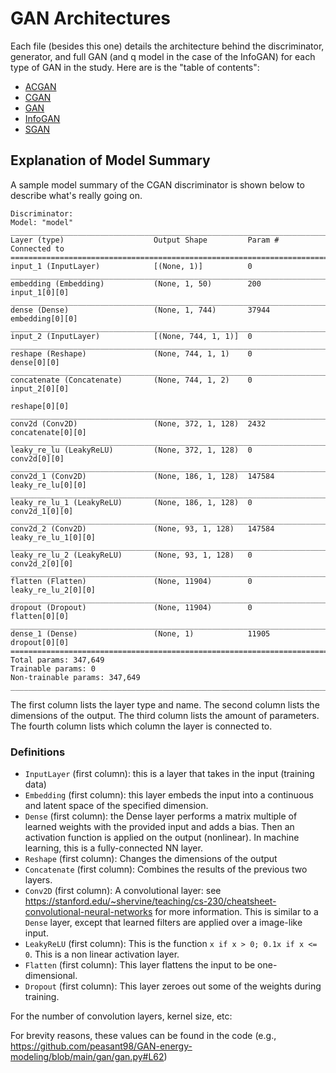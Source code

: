 # GAN Architectures

Each file (besides this one) details the architecture behind the discriminator, generator, and full GAN (and q model in the case of the InfoGAN) for each type of GAN in the study. Here are is the "table of contents":

- [ACGAN](acgan_arch.md)
- [CGAN](cgan_arch.md)
- [GAN](gan_arch.md)
- [InfoGAN](infogan_arch.md)
- [SGAN](sgan_arch.md)


## Explanation of Model Summary

A sample model summary of the CGAN discriminator is shown below to describe what's really going on.


```
Discriminator:
Model: "model"
__________________________________________________________________________________________________
Layer (type)                    Output Shape         Param #     Connected to                     
==================================================================================================
input_1 (InputLayer)            [(None, 1)]          0                                            
__________________________________________________________________________________________________
embedding (Embedding)           (None, 1, 50)        200         input_1[0][0]                    
__________________________________________________________________________________________________
dense (Dense)                   (None, 1, 744)       37944       embedding[0][0]                  
__________________________________________________________________________________________________
input_2 (InputLayer)            [(None, 744, 1, 1)]  0                                            
__________________________________________________________________________________________________
reshape (Reshape)               (None, 744, 1, 1)    0           dense[0][0]                      
__________________________________________________________________________________________________
concatenate (Concatenate)       (None, 744, 1, 2)    0           input_2[0][0]                    
                                                                 reshape[0][0]                    
__________________________________________________________________________________________________
conv2d (Conv2D)                 (None, 372, 1, 128)  2432        concatenate[0][0]                
__________________________________________________________________________________________________
leaky_re_lu (LeakyReLU)         (None, 372, 1, 128)  0           conv2d[0][0]                     
__________________________________________________________________________________________________
conv2d_1 (Conv2D)               (None, 186, 1, 128)  147584      leaky_re_lu[0][0]                
__________________________________________________________________________________________________
leaky_re_lu_1 (LeakyReLU)       (None, 186, 1, 128)  0           conv2d_1[0][0]                   
__________________________________________________________________________________________________
conv2d_2 (Conv2D)               (None, 93, 1, 128)   147584      leaky_re_lu_1[0][0]              
__________________________________________________________________________________________________
leaky_re_lu_2 (LeakyReLU)       (None, 93, 1, 128)   0           conv2d_2[0][0]                   
__________________________________________________________________________________________________
flatten (Flatten)               (None, 11904)        0           leaky_re_lu_2[0][0]              
__________________________________________________________________________________________________
dropout (Dropout)               (None, 11904)        0           flatten[0][0]                    
__________________________________________________________________________________________________
dense_1 (Dense)                 (None, 1)            11905       dropout[0][0]                    
==================================================================================================
Total params: 347,649
Trainable params: 0
Non-trainable params: 347,649
__________________________________________________________________________________________________
```

The first column lists the layer type and name. The second column lists the dimensions of the output. The third column lists the amount of parameters. The fourth column lists which column the layer is connected to.

### Definitions

- `InputLayer` (first column): this is a layer that takes in the input (training data)
- `Embedding` (first column): this layer embeds the input into a continuous and latent space of the specified dimension.
- `Dense` (first column): the Dense layer performs a matrix multiple of learned weights with the provided input and adds a bias. Then an activation function is applied on the output (nonlinear). In machine learning, this is a fully-connected NN layer.
- `Reshape` (first column): Changes the dimensions of the output
- `Concatenate` (first column): Combines the results of the previous two layers.
- `Conv2D` (first column): A convolutional layer: see https://stanford.edu/~shervine/teaching/cs-230/cheatsheet-convolutional-neural-networks for more information. This is similar to a `Dense` layer, except that learned filters are applied over a image-like input.
- `LeakyReLU` (first column): This is the function `x if x > 0; 0.1x if x <= 0`. This is a non linear activation layer.
- `Flatten` (first column): This layer flattens the input to be one-dimensional.
- `Dropout` (first column): This layer zeroes out some of the weights during training.


For the number of convolution layers, kernel size, etc:

For brevity reasons, these values can be found in the code (e.g., https://github.com/peasant98/GAN-energy-modeling/blob/main/gan/gan.py#L62)
